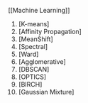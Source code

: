[[Machine Learning]]
1. [K-means]
2. [Affinity Propagation]
3. [MeanShift]
4. [Spectral]
5. [Ward]
6. [Agglomerative]
7. [DBSCAN]
8. [OPTICS]
9. [BIRCH]
10. [Gaussian Mixture]